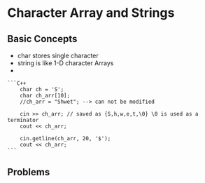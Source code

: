 # Character Array and Strings

## Basic Concepts
- char stores single character
- string is like 1-D character Arrays
- 

    ```C++
        char ch = 'S';
        char ch_arr[10];
        //ch_arr = "Shwet"; --> can not be modified

        cin >> ch_arr; // saved as {S,h,w,e,t,\0} \0 is used as a terminator
        cout << ch_arr;  
        
        cin.getline(ch_arr, 20, '$');
        cout << ch_arr;  
    ```
## Problems
